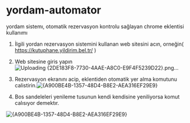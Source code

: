# yordam-automator
yordam sistemı, otomatik rezervasyon kontrolu sağlayan chrome eklentisi
 kullanımı

1)  İlgili yordan rezervasyon sistemini kullanan web sitesini acın, orneğin( https://kutuphane.yildirim.bel.tr/ )

2)   Web sitesine giris yapın
 ![Uploading {2DE183F8-7730-4AAE-A8C0-E9F4F5239D22}.png…]()

3)   Rezervasyon ekranını acip, eklentiden otomatik yer alma komutunu calistirin.![{A900BE4B-1357-48D4-B8E2-AEA316EF29E9}](https://github.com/user-attachments/assets/296000ba-13d4-449b-8ff7-8fd4a1b59a15)

4)   Bos sandeleleri yenileme tusunun kendi kendisine yeniliyorsa komut calısıyor demektır.
     
 
![{A900BE4B-1357-48D4-B8E2-AEA316EF29E9}](https://github.com/user-attachments/assets/296000ba-13d4-449b-8ff7-8fd4a1b59a15)

